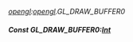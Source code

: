 _[opengl](../../modules/opengl/opengl-module.md):[opengl](../../modules/opengl/opengl-module.md).GL\_DRAW\_BUFFER0_
##### Const GL\_DRAW\_BUFFER0:[Int](../../modules/wonkey/wonkey-types-int.md)
